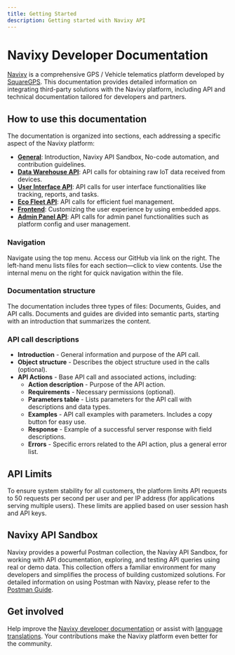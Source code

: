 ```yaml
---
title: Getting Started
description: Getting started with Navixy API
---
```

# Navixy Developer Documentation

[Navixy](https://navixy.com) is a comprehensive GPS / Vehicle telematics platform developed by [SquareGPS](https://squaregps.com). This documentation provides detailed information on integrating third-party solutions with the Navixy platform, including API and technical documentation tailored for developers and partners.

## How to use this documentation

The documentation is organized into sections, each addressing a specific aspect of the Navixy platform:

* [**General**](../general/getting-started.md): Introduction, Navixy API Sandbox, No-code automation, and contribution guidelines.
* [**Data Warehouse API**](../data-warehouse-api/getting-started.md): API calls for obtaining raw IoT data received from devices.
* [**User Interface API**](../backend-api/getting-started/introduction.md): API calls for user interface functionalities like tracking, reports, and tasks.
* [**Eco Fleet API**](../eco-fleet-api/getting-started.md): API calls for efficient fuel management.
* [**Frontend**](../frontend/extensions/user-applications.md): Customizing the user experience by using embedded apps.
* [**Admin Panel API**](../panel-api/getting-started.md): API calls for admin panel functionalities such as platform config and user management.

### Navigation

Navigate using the top menu. Access our GitHub via link on the right. The left-hand menu lists files for each section—click to view contents. Use the internal menu on the right for quick navigation within the file.

### Documentation structure

The documentation includes three types of files: Documents, Guides, and API calls. Documents and guides are divided into semantic parts, starting with an introduction that summarizes the content.

### API call descriptions

* **Introduction** - General information and purpose of the API call.
* **Object structure** - Describes the object structure used in the calls (optional).
* **API Actions** - Base API call and associated actions, including:
    * **Action description** - Purpose of the API action.
    * **Requirements** - Necessary permissions (optional).
    * **Parameters table** - Lists parameters for the API call with descriptions and data types.
    * **Examples** - API call examples with parameters. Includes a copy button for easy use.
    * **Response** - Example of a successful server response with field descriptions.
    * **Errors** - Specific errors related to the API action, plus a general error list.


## API Limits

To ensure system stability for all customers, the platform limits API requests to 50 requests per second per user and per IP address (for applications serving multiple users). These limits are applied based on user session hash and API keys.

## Navixy API Sandbox

Navixy provides a powerful Postman collection, the Navixy API Sandbox, for working with API documentation, exploring, and testing API queries using real or demo data. This collection offers a familiar environment for many developers and simplifies the process of building customized solutions. For detailed information on using Postman with Navixy, please refer to the [Postman Guide](./postman.md).

## Get involved

Help improve the [Navixy developer documentation](../general/contribute/dev-docs.md) or assist with [language translations](../general/contribute/translation.md). Your contributions make the Navixy platform even better for the community.